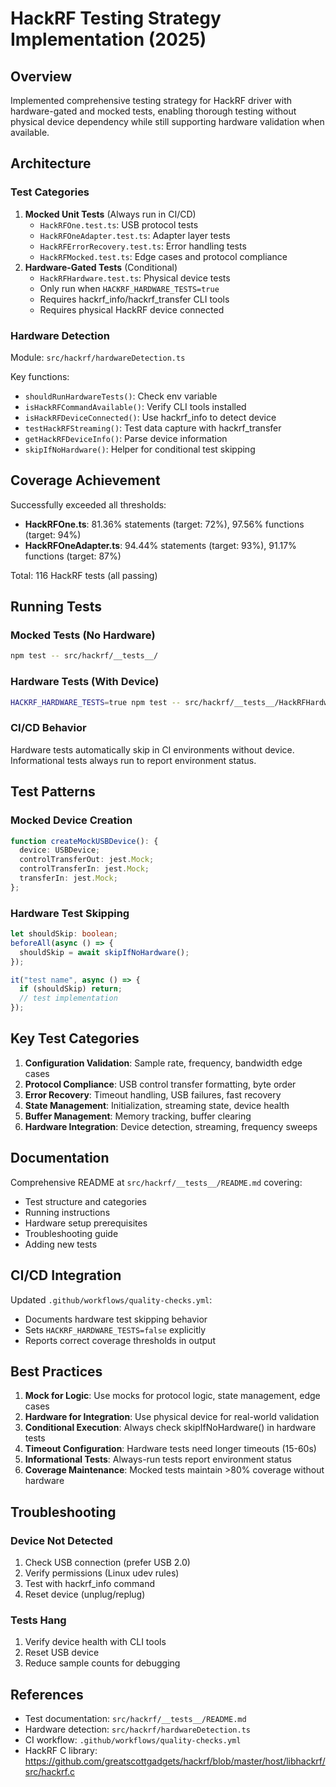 # HackRF Testing Strategy Implementation (2025)

## Overview

Implemented comprehensive testing strategy for HackRF driver with hardware-gated and mocked tests, enabling thorough testing without physical device dependency while still supporting hardware validation when available.

## Architecture

### Test Categories

1. **Mocked Unit Tests** (Always run in CI/CD)
   - `HackRFOne.test.ts`: USB protocol tests
   - `HackRFOneAdapter.test.ts`: Adapter layer tests
   - `HackRFErrorRecovery.test.ts`: Error handling tests
   - `HackRFMocked.test.ts`: Edge cases and protocol compliance
2. **Hardware-Gated Tests** (Conditional)
   - `HackRFHardware.test.ts`: Physical device tests
   - Only run when `HACKRF_HARDWARE_TESTS=true`
   - Requires hackrf_info/hackrf_transfer CLI tools
   - Requires physical HackRF device connected

### Hardware Detection

Module: `src/hackrf/hardwareDetection.ts`

Key functions:

- `shouldRunHardwareTests()`: Check env variable
- `isHackRFCommandAvailable()`: Verify CLI tools installed
- `isHackRFDeviceConnected()`: Use hackrf_info to detect device
- `testHackRFStreaming()`: Test data capture with hackrf_transfer
- `getHackRFDeviceInfo()`: Parse device information
- `skipIfNoHardware()`: Helper for conditional test skipping

## Coverage Achievement

Successfully exceeded all thresholds:

- **HackRFOne.ts**: 81.36% statements (target: 72%), 97.56% functions (target: 94%)
- **HackRFOneAdapter.ts**: 94.44% statements (target: 93%), 91.17% functions (target: 87%)

Total: 116 HackRF tests (all passing)

## Running Tests

### Mocked Tests (No Hardware)

```bash
npm test -- src/hackrf/__tests__/
```

### Hardware Tests (With Device)

```bash
HACKRF_HARDWARE_TESTS=true npm test -- src/hackrf/__tests__/HackRFHardware.test.ts
```

### CI/CD Behavior

Hardware tests automatically skip in CI environments without device. Informational tests always run to report environment status.

## Test Patterns

### Mocked Device Creation

```typescript
function createMockUSBDevice(): {
  device: USBDevice;
  controlTransferOut: jest.Mock;
  controlTransferIn: jest.Mock;
  transferIn: jest.Mock;
};
```

### Hardware Test Skipping

```typescript
let shouldSkip: boolean;
beforeAll(async () => {
  shouldSkip = await skipIfNoHardware();
});

it("test name", async () => {
  if (shouldSkip) return;
  // test implementation
});
```

## Key Test Categories

1. **Configuration Validation**: Sample rate, frequency, bandwidth edge cases
2. **Protocol Compliance**: USB control transfer formatting, byte order
3. **Error Recovery**: Timeout handling, USB failures, fast recovery
4. **State Management**: Initialization, streaming state, device health
5. **Buffer Management**: Memory tracking, buffer clearing
6. **Hardware Integration**: Device detection, streaming, frequency sweeps

## Documentation

Comprehensive README at `src/hackrf/__tests__/README.md` covering:

- Test structure and categories
- Running instructions
- Hardware setup prerequisites
- Troubleshooting guide
- Adding new tests

## CI/CD Integration

Updated `.github/workflows/quality-checks.yml`:

- Documents hardware test skipping behavior
- Sets `HACKRF_HARDWARE_TESTS=false` explicitly
- Reports correct coverage thresholds in output

## Best Practices

1. **Mock for Logic**: Use mocks for protocol logic, state management, edge cases
2. **Hardware for Integration**: Use physical device for real-world validation
3. **Conditional Execution**: Always check skipIfNoHardware() in hardware tests
4. **Timeout Configuration**: Hardware tests need longer timeouts (15-60s)
5. **Informational Tests**: Always-run tests report environment status
6. **Coverage Maintenance**: Mocked tests maintain >80% coverage without hardware

## Troubleshooting

### Device Not Detected

1. Check USB connection (prefer USB 2.0)
2. Verify permissions (Linux udev rules)
3. Test with hackrf_info command
4. Reset device (unplug/replug)

### Tests Hang

1. Verify device health with CLI tools
2. Reset USB device
3. Reduce sample counts for debugging

## References

- Test documentation: `src/hackrf/__tests__/README.md`
- Hardware detection: `src/hackrf/hardwareDetection.ts`
- CI workflow: `.github/workflows/quality-checks.yml`
- HackRF C library: https://github.com/greatscottgadgets/hackrf/blob/master/host/libhackrf/src/hackrf.c

